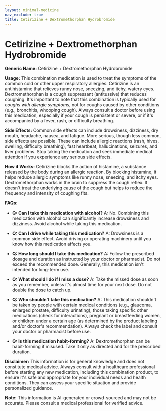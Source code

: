 ```yaml
---
layout: minimal-medicine
nav_exclude: true
title: Cetirizine + Dextromethorphan Hydrobromide
---
```


# Cetirizine + Dextromethorphan Hydrobromide

**Generic Name:** Cetirizine + Dextromethorphan Hydrobromide

**Usage:** This combination medication is used to treat the symptoms of the common cold or other upper respiratory allergies.  Cetirizine is an antihistamine that relieves runny nose, sneezing, and itchy, watery eyes. Dextromethorphan is a cough suppressant (antitussive) that reduces coughing.  It's important to note that this combination is typically used for *coughs with allergic symptoms*, not for coughs caused by other conditions (e.g., bronchitis, whooping cough).  Always consult a doctor before using this medication, especially if your cough is persistent or severe, or if it's accompanied by a fever, rash, or difficulty breathing.

**Side Effects:** Common side effects can include drowsiness, dizziness, dry mouth, headache, nausea, and fatigue.  More serious, though less common, side effects are possible.  These can include allergic reactions (rash, hives, swelling, difficulty breathing), fast heartbeat, hallucinations, seizures, and liver problems.  Stop taking the medication and seek immediate medical attention if you experience any serious side effects.

**How it Works:** Cetirizine blocks the action of histamine, a substance released by the body during an allergic reaction. By blocking histamine, it helps reduce allergic symptoms like runny nose, sneezing, and itchy eyes. Dextromethorphan works in the brain to suppress the cough reflex.  It doesn't treat the underlying cause of the cough but helps to reduce the frequency and intensity of coughing fits.

**FAQs:**

* **Q: Can I take this medication with alcohol?** A: No.  Combining this medication with alcohol can significantly increase drowsiness and dizziness.  Avoid alcohol while taking this medication.

* **Q: Can I drive while taking this medication?** A:  Drowsiness is a common side effect.  Avoid driving or operating machinery until you know how this medication affects you.

* **Q: How long should I take this medication?** A:  Follow the prescribed dosage and duration as instructed by your doctor or pharmacist.  Do not exceed the recommended dose.  Generally, this medication isn't intended for long-term use.

* **Q: What should I do if I miss a dose?** A: Take the missed dose as soon as you remember, unless it's almost time for your next dose.  Do not double the dose to catch up.

* **Q: Who shouldn't take this medication?** A:  This medication shouldn't be taken by people with certain medical conditions (e.g., glaucoma, enlarged prostate, difficulty urinating), those taking specific other medications (check for interactions), pregnant or breastfeeding women, or children under a certain age (as determined by the product labeling and/or doctor's recommendation). Always check the label and consult your doctor or pharmacist before use.

* **Q: Is this medication habit-forming?** A: Dextromethorphan can be habit-forming if misused.  Take it only as directed and for the prescribed duration.

**Disclaimer:** This information is for general knowledge and does not constitute medical advice.  Always consult with a healthcare professional before starting any new medication, including this combination product, to ensure it's safe and appropriate for your individual needs and health conditions.  They can assess your specific situation and provide personalized guidance.


**Note:** This information is AI-generated or crowd-sourced and may not be accurate. Please consult a medical professional for verified advice.